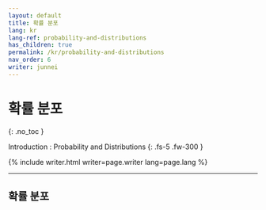 ```yaml
---
layout: default
title: 확률 분포
lang: kr
lang-ref: probability-and-distributions
has_children: true
permalink: /kr/probability-and-distributions
nav_order: 6
writer: junnei
---
```


# 확률 분포
{: .no_toc }


Introduction : Probability and Distributions
{: .fs-5 .fw-300 }


{% include writer.html writer=page.writer lang=page.lang %}

---

## 확률 분포